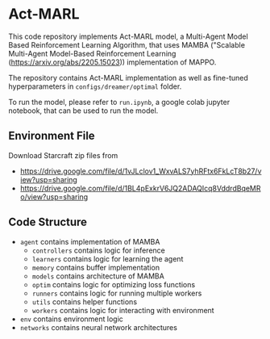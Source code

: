 # Act-MARL

This code repository implements Act-MARL model, a Multi-Agent Model Based Reinforcement Learning Algorithm, that uses MAMBA ("Scalable Multi-Agent Model-Based Reinforcement Learning (https://arxiv.org/abs/2205.15023)) implementation of MAPPO. 

The repository contains Act-MARL implementation as well as fine-tuned hyperparameters in ```configs/dreamer/optimal``` folder.

To run the model, please refer to ```run.ipynb```, a google colab jupyter notebook, that can be used to run the model.

## Environment File

Download Starcraft zip files from 
* https://drive.google.com/file/d/1vJLclov1_WxvALS7yhRFtx6FkLcT8b27/view?usp=sharing
* https://drive.google.com/file/d/1BL4pExkrV6JQ2ADAQIcq8VddrdBqeMRo/view?usp=sharing


## Code Structure

- ```agent``` contains implementation of MAMBA 
  - ```controllers``` contains logic for inference
  - ```learners``` contains logic for learning the agent
  - ```memory``` contains buffer implementation
  - ```models``` contains architecture of MAMBA
  - ```optim``` contains logic for optimizing loss functions
  - ```runners``` contains logic for running multiple workers
  - ```utils``` contains helper functions
  - ```workers``` contains logic for interacting with environment
- ```env``` contains environment logic
- ```networks``` contains neural network architectures
